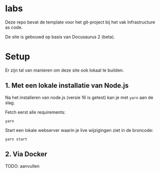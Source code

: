 # labs

Deze repo bevat de template voor het git-project bij het vak Infrastructure as code. 

De site is gebouwd op basis van Docusaurus 2 (beta). 
 



# Setup

Er zijn tal van manieren om deze site ook lokaal te builden.

## 1. Met een lokale installatie van Node.js
Na het installeren van node.js (versie 16 is getest) kan je met `yarn` aan de slag.

Fetch eerst alle requirements:
```
yarn
```

Start een lokale webserver waarin je live wijzigingen ziet in de broncode:
```
yarn start
```

## 2. Via Docker

TODO: aanvullen